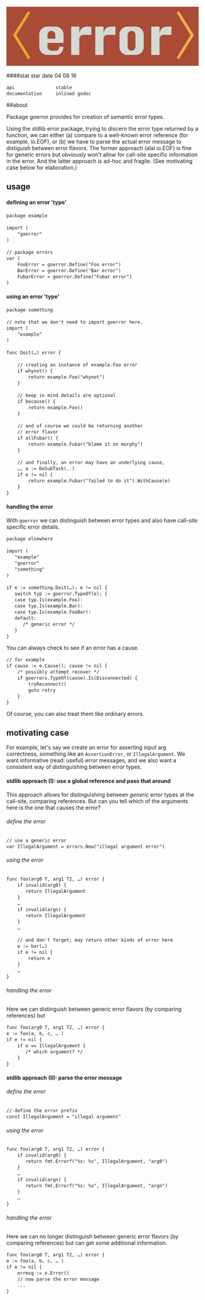 ![image](./resources/goerror.png)

####stat
    star date         04 08 16

    api               stable 
    documentation     inlined godoc

##about

Package goerror provides for creation of semantic error types.

Using the stdlib error package, trying to discern the error type returned by a function, we can either (a) compare to a well-known error reference (for example, io.EOF), or (b) we have to parse the actual error message to distiguish between error flavors. The former approach (alal io.EOF) is fine for generic errors but obviously won't allow for call-site specific information in the error. And the latter approach is ad-hoc and fragile. (See motivating case below for elaboration.)


## usage

#### defining an error 'type'

    package example
    
    import (
    	"goerror"
    )
    
    // package errors
    var (
        FooError = goerror.Define("Foo error")
        BarError = goerror.Define("Bar error")
        FubarError = goerror.Define("Fubar error")
    )

#### using an error 'type'

    package something
    
    // note that we don't need to import goerror here.
    import (
        "example"
    )

    func Doit(…) error {
    
        // creating an instance of example.Foo error
        if whynot() {
            return example.Foo("whynot")
        }
    
        // keep in mind details are optional 
        if because() {
            return example.Foo()
        }
        
        // and of course we could be returning another 
        // error flavor
        if allFubar() {
            return example.Fubar("blame it on murphy")
        }
        
        // and finally, an error may have an underlying cause,
        …, e := DoSubTask(..)
        if e != nil {
            return example.Fubar("failed to do it").WithCause(e)
        }
    }

#### handling the error

With `goerror` we can distinguish between error types and also have call-site specific error details.
   
    package elsewhere
    
    import (
       "example"
       "goerror"
       "something"
    )
    
    if e := something.Doit(…); e != nil {
       switch typ := goerror.TypeOf(e); {
       case typ.Is(example.Foo):
       case typ.Is(example.Bar):
       case typ.Is(example.FooBar):
       default: 
          /* generic error */
       }
    }

You can always check to see if an error has a cause. 

    // for example
    if cause := e.Cause(); cause != nil {
        /* possibly attempt recover */
        if goerrors.TypeOf(cause).Is(Disconnected) {
            tryReconnect()
            goto retry
        }
    }
    
Of course, you can also treat them like ordinary errors.


## motivating case

For example, let's say we create an error for asserting input arg correctness, something like an `AssertionError`, or `IllegalArgument`. We want informative (read: useful) error messages, and we also want a consistent way of distinguishing between error types. 

#### stdlib approach (I): use a global reference and pass that around

This approach allows for distinguishing between *generic* error types at the call-site, comparing references. But can you tell which of the arguments here is the one that causes the error?

###### define the error

    // use a generic error
    var IllegalArgument = errors.New("illegal argument error")

###### using the error
   
    func foo(arg0 T, arg1 T2, …) error {
        if invalid(arg0) {
           return IllegalArgument
        }
        …
        if invalid(argn) {
           return IllegalArgument
        }
        …
        
        // and don't forget; may return other kinds of error here
        e := bar(…)
        if e != nil {
            return e
        }
        … 
    }
    
###### handling the error
Here we can distinguish between generic error flavors (by comparing references) but 
   
    func foo(arg0 T, arg1 T2, …) error {
    e := foo(a, b, c, … )
    if e != nil {
        if e == IllegalArgument {
           /* which argument? */
        }
    }
    
#### stdlib approach (II): parse the error message

###### define the error

    // define the error prefix
    const IllegalArgument = "illegal argument"

###### using the error
    func foo(arg0 T, arg1 T2, …) error {
        if invalid(arg0) {
           return fmt.Errorf("%s: %s", IllegalArgument, "arg0")
        }
        …
        if invalid(argn) {
           return fmt.Errorf("%s: %s", IllegalArgument, "argn")
        }
        …
    }
    
###### handling the error

Here we can no longer distinguish between generic error flavors (by comparing references) but can get some additional information.
   
    func foo(arg0 T, arg1 T2, …) error {
    e := foo(a, b, c, … )
    if e != nil {
        errmsg := e.Error()
        // now parse the error message 
        ...
    }

